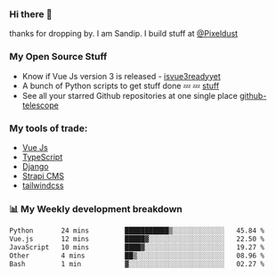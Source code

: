 ### Hi there 👋

thanks for dropping by.
I am Sandip. I build stuff at [@Pixeldust](github.com/pixeldust-in/)

###  **My Open Source Stuff**

 - Know if Vue Js version 3 is released -  [isvue3readyyet](https://github.com/sandiprb/isvue3readyyet)
 - A bunch of Python scripts to get stuff done 💤 💤 [stuff](https://github.com/sandiprb/stuff)
 - See all your starred Github repositories at one single place [github-telescope](https://github.com/sandiprb/github-telescope)



###  **My tools of trade:**
 - [Vue Js](https://github.com/vuejs/vue/)
 - [TypeScript](https://github.com/microsoft/TypeScript)
 - [Django](github.com/django/django)
 - [Strapi CMS](github.com/strapi/strapi)
 - [tailwindcss](https://github.com/tailwindlabs/tailwindcss)


###  📊 **My Weekly development breakdown**
<!--START_SECTION:waka-->

```txt
Python       24 mins         ███████████▒░░░░░░░░░░░░░   45.84 %
Vue.js       12 mins         █████▓░░░░░░░░░░░░░░░░░░░   22.50 %
JavaScript   10 mins         ████▓░░░░░░░░░░░░░░░░░░░░   19.27 %
Other        4 mins          ██▒░░░░░░░░░░░░░░░░░░░░░░   08.96 %
Bash         1 min           ▓░░░░░░░░░░░░░░░░░░░░░░░░   02.27 %
```

<!--END_SECTION:waka-->
